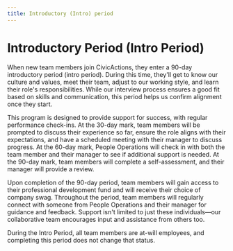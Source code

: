 ```yaml
---
title: Introductory (Intro) period
---
```


# Introductory Period (Intro Period)

When new team members join CivicActions, they enter a 90-day introductory period (intro period). During this time, they'll get to know our culture and values, meet their team, adjust to our working style, and learn their role's responsibilities. While our interview process ensures a good fit based on skills and communication, this period helps us confirm alignment once they start.

This program is designed to provide support for success, with regular performance check-ins. At the 30-day mark, team members will be prompted to discuss their experience so far, ensure the role aligns with their expectations, and have a scheduled meeting with their manager to discuss progress. At the 60-day mark, People Operations will check in with both the team member and their manager to see if additional support is needed. At the 90-day mark, team members will complete a self-assessment, and their manager will provide a review.

Upon completion of the 90-day period, team members will gain access to their professional development fund and will receive their choice of company swag. Throughout the period, team members will regularly connect with someone from People Operations and their manager for guidance and feedback. Support isn't limited to just these individuals—our collaborative team encourages input and assistance from others too.

During the Intro Period, all team members are at-will employees, and completing this period does not change that status.
